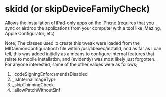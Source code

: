 # skidd (or skipDeviceFamilyCheck)
Allows the installation of iPad-only apps on the iPhone (requires that you sync or airdrop the applications from your computer with a tool like iMazing, Apple Configurator, etc)


Note; The classes used to create this tweak were loaded from the MIDaemonConfiguration.h file within /usr/libexec/installd, and as far as I can tell, this was added initially as a means to configure internal features that relate to mobile installation, and (evidently) was most likely just forgotten. For anyone interested, some of the other values were as follows;

1. _codeSigningEnforcementIsDisabled
2. _isInternalImageType
3. _skipThinningCheck
4. _allowPatchWithoutSinf